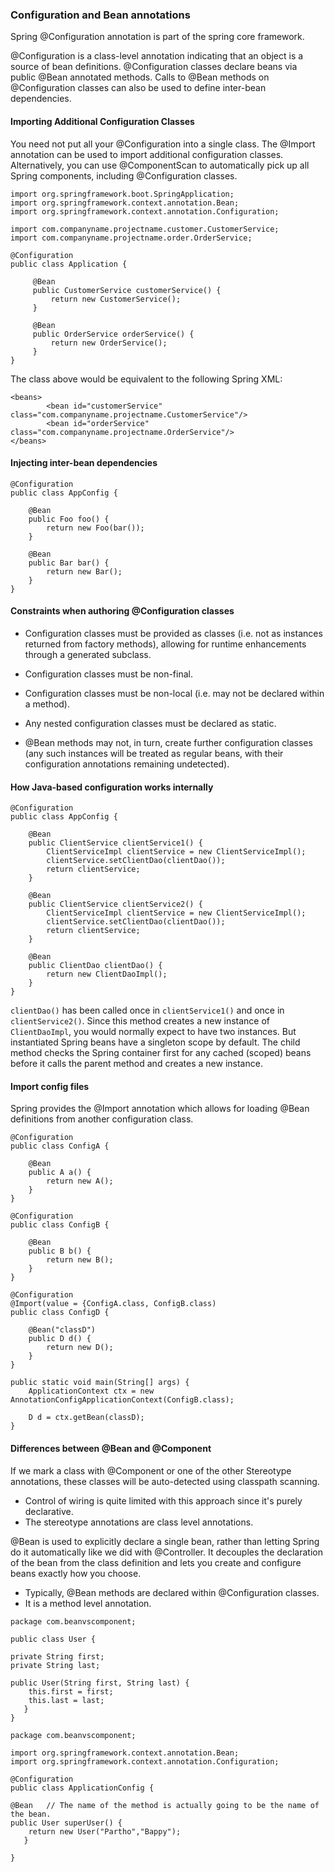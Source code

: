 
### Configuration and Bean annotations

Spring @Configuration annotation is part of the spring core framework. 

@Configuration is a class-level annotation indicating that an object is a source of bean definitions. 
@Configuration classes declare beans via public @Bean annotated methods. Calls to @Bean methods on @Configuration classes can also be used to define inter-bean dependencies.

#### Importing Additional Configuration Classes 

You need not put all your @Configuration into a single class.
The @Import annotation can be used to import additional configuration classes. 
Alternatively, you can use @ComponentScan to automatically pick up all Spring components, 
including @Configuration classes.

```
import org.springframework.boot.SpringApplication;
import org.springframework.context.annotation.Bean;
import org.springframework.context.annotation.Configuration;

import com.companyname.projectname.customer.CustomerService;
import com.companyname.projectname.order.OrderService;

@Configuration
public class Application {

     @Bean
     public CustomerService customerService() {
         return new CustomerService();
     }

     @Bean
     public OrderService orderService() {
         return new OrderService();
     }
}
```

The class above would be equivalent to the following Spring XML:

```
<beans>
        <bean id="customerService" class="com.companyname.projectname.CustomerService"/>
        <bean id="orderService" class="com.companyname.projectname.OrderService"/>
</beans>
```

#### Injecting inter-bean dependencies

```
@Configuration
public class AppConfig {

    @Bean
    public Foo foo() {
        return new Foo(bar());
    }

    @Bean
    public Bar bar() {
        return new Bar();
    }
}
```

#### Constraints when authoring @Configuration classes

- Configuration classes must be provided as classes (i.e. not as instances returned from factory methods), allowing for runtime enhancements through a generated subclass.

- Configuration classes must be non-final.

- Configuration classes must be non-local (i.e. may not be declared within a method).

- Any nested configuration classes must be declared as static.

- @Bean methods may not, in turn, create further configuration classes (any such instances will be treated as regular beans, with their configuration annotations remaining undetected).

####  How Java-based configuration works internally

```
@Configuration
public class AppConfig {

    @Bean
    public ClientService clientService1() {
        ClientServiceImpl clientService = new ClientServiceImpl();
        clientService.setClientDao(clientDao());
        return clientService;
    }

    @Bean
    public ClientService clientService2() {
        ClientServiceImpl clientService = new ClientServiceImpl();
        clientService.setClientDao(clientDao());
        return clientService;
    }

    @Bean
    public ClientDao clientDao() {
        return new ClientDaoImpl();
    }
}
```

`clientDao()` has been called once in `clientService1()` and once in `clientService2()`. 
Since this method creates a new instance of `ClientDaoImpl`, you would normally 
expect to have two instances.
But instantiated Spring beans have a singleton scope by default. The child method 
checks the Spring container first for any cached (scoped) beans before it 
calls the parent method and creates a new instance.

#### Import config files

Spring provides the @Import annotation which allows for loading @Bean definitions from another configuration class.

```
@Configuration
public class ConfigA {

    @Bean
    public A a() {
        return new A();
    }
}

@Configuration
public class ConfigB {

    @Bean
    public B b() {
        return new B();
    }
}

@Configuration
@Import(value = {ConfigA.class, ConfigB.class) 
public class ConfigD {

    @Bean("classD")
    public D d() {
        return new D();
    }
}
```

```
public static void main(String[] args) {
    ApplicationContext ctx = new AnnotationConfigApplicationContext(ConfigB.class);

    D d = ctx.getBean(classD);
}
```

#### Differences between @Bean and @Component

If we mark a class with @Component or one of the other Stereotype annotations, 
these classes will be auto-detected using classpath scanning.
- Control of wiring is quite limited with this approach since it's purely declarative. 
- The stereotype annotations are class level annotations.

@Bean is used to explicitly declare a single bean, rather than letting Spring do it automatically like we did with @Controller. 
It decouples the declaration of the bean from the class definition and lets you create and configure beans exactly how you choose. 
- Typically, @Bean methods are declared within @Configuration classes.
- It is a method level annotation.

```
package com.beanvscomponent;

public class User {

private String first;
private String last;

public User(String first, String last) {
    this.first = first;
    this.last = last;
   }
}
```

```
package com.beanvscomponent;

import org.springframework.context.annotation.Bean;
import org.springframework.context.annotation.Configuration;

@Configuration
public class ApplicationConfig {

@Bean   // The name of the method is actually going to be the name of the bean.
public User superUser() {
    return new User("Partho","Bappy");
   }

}
```






















